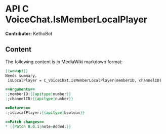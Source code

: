 # API C VoiceChat.IsMemberLocalPlayer

**Contributor:** KethoBot

## Content

The following content is in MediaWiki markdown format:

```mediawiki
{{wowapi}}
Needs summary.
 isLocalPlayer = C_VoiceChat.IsMemberLocalPlayer(memberID, channelID)

==Arguments==
:;memberID:{{apitype|number}}
:;channelID:{{apitype|number}}

==Returns==
:;isLocalPlayer:{{apitype|boolean}}

==Patch changes==
* {{Patch 8.0.1|note=Added.}}
```